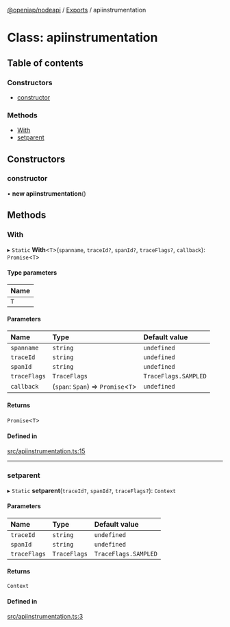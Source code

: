[@openiap/nodeapi](../README.md) / [Exports](../modules.md) / apiinstrumentation

# Class: apiinstrumentation

## Table of contents

### Constructors

- [constructor](apiinstrumentation.md#constructor)

### Methods

- [With](apiinstrumentation.md#with)
- [setparent](apiinstrumentation.md#setparent)

## Constructors

### constructor

• **new apiinstrumentation**()

## Methods

### With

▸ `Static` **With**<`T`\>(`spanname`, `traceId?`, `spanId?`, `traceFlags?`, `callback`): `Promise`<`T`\>

#### Type parameters

| Name |
| :------ |
| `T` |

#### Parameters

| Name | Type | Default value |
| :------ | :------ | :------ |
| `spanname` | `string` | `undefined` |
| `traceId` | `string` | `undefined` |
| `spanId` | `string` | `undefined` |
| `traceFlags` | `TraceFlags` | `TraceFlags.SAMPLED` |
| `callback` | (`span`: `Span`) => `Promise`<`T`\> | `undefined` |

#### Returns

`Promise`<`T`\>

#### Defined in

[src/apiinstrumentation.ts:15](https://github.com/openiap/nodeapi/blob/a6b5438/src/apiinstrumentation.ts#L15)

___

### setparent

▸ `Static` **setparent**(`traceId?`, `spanId?`, `traceFlags?`): `Context`

#### Parameters

| Name | Type | Default value |
| :------ | :------ | :------ |
| `traceId` | `string` | `undefined` |
| `spanId` | `string` | `undefined` |
| `traceFlags` | `TraceFlags` | `TraceFlags.SAMPLED` |

#### Returns

`Context`

#### Defined in

[src/apiinstrumentation.ts:3](https://github.com/openiap/nodeapi/blob/a6b5438/src/apiinstrumentation.ts#L3)
